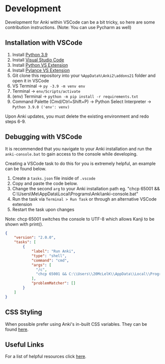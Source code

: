 # Development
Development for Anki within VSCode can be a bit tricky, so here are some contribution instructions. (Note: You can use Pycharm as well)

## Installation with VSCode
1. Install [Python 3.9](https://www.python.org/downloads/release/python-390/)
2. Install [Visual Studio Code](https://code.visualstudio.com/)
3. Install [Python VS Extension](https://marketplace.visualstudio.com/items?itemName=ms-python.python)
4. Install [Pylance VS Extension](https://marketplace.visualstudio.com/items?itemName=ms-python.vscode-pylance)
5. Git clone this repository into your `%AppData%\Anki2\addons21` folder and open it in VSCode
6. VS Terminal -> `py -3.9 -m venv env`
7. Terminal -> `env/Scripts/activate`
8. (env) Terminal -> `python -m pip install -r requirements.txt`
9. Command Palette (Cmd/Ctrl+Shift+P) -> Python Select Interpreter -> `Python 3.9.0 ('env': venv)`

Upon Anki updates, you must delete the existing environment and redo steps 6-9.

## Debugging with VSCode
It is recommended that you navigate to your Anki installation and run the `anki-console.bat` to gain access to the console while developing.

Creating a VSCode task to do this for you is extremely helpful, an example can be found below.

1. Create a `tasks.json` file inside of `.vscode`
2. Copy and paste the code below.
4. Change the second `arg` to your Anki installation path eg. "chcp 65001 && C:\\Users\\Me\\AppData\\Local\\Programs\\Anki\\anki-console.bat"
2. Run the task via `Terminal > Run Task` or through an alternative VSCode extension
3. Restart the task upon changes

Note: chcp 65001 switches the console to UTF-8 which allows Kanji to be shown with print().

```json
{
    "version": "2.0.0",
    "tasks": [
        {
            "label": "Run Anki",
            "type": "shell",
            "command": "cmd",
            "args": [
              "/c",
              "chcp 65001 && C:\\Users\\20McLelK\\AppData\\Local\\Programs\\Anki\\anki-console.bat"
            ],
            "problemMatcher": []
        }
    ]
}
```

## CSS Styling
When possible prefer using Anki's in-built CSS variables. They can be found [here](https://github.com/ankitects/anki/blob/main/ts/lib/sass/_vars.scss).

## Useful Links
For a list of helpful resources click [here](./resources.md).